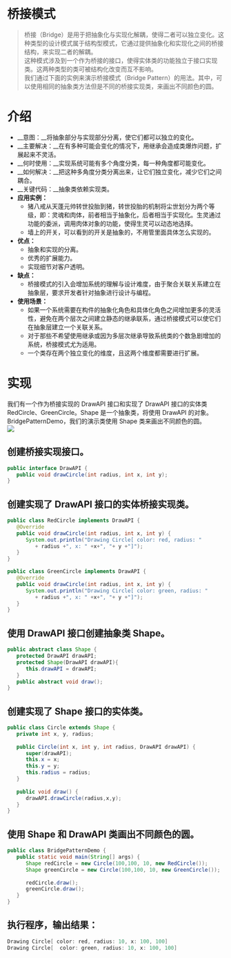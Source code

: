 # 桥接模式
> 桥接（Bridge）是用于把抽象化与实现化解耦，使得二者可以独立变化。这种类型的设计模式属于结构型模式，它通过提供抽象化和实现化之间的桥接结构，来实现二者的解耦。  
> 这种模式涉及到一个作为桥接的接口，使得实体类的功能独立于接口实现类。这两种类型的类可被结构化改变而互不影响。  
> 我们通过下面的实例来演示桥接模式（Bridge Pattern）的用法。其中，可以使用相同的抽象类方法但是不同的桥接实现类，来画出不同颜色的圆。  

# 介绍

- __意图：__将抽象部分与实现部分分离，使它们都可以独立的变化。
- __主要解决：__在有多种可能会变化的情况下，用继承会造成类爆炸问题，扩展起来不灵活。
- __何时使用：__实现系统可能有多个角度分类，每一种角度都可能变化。
- __如何解决：__把这种多角度分类分离出来，让它们独立变化，减少它们之间耦合。
- __关键代码：__抽象类依赖实现类。
- __应用实例：__
	- 猪八戒从天蓬元帅转世投胎到猪，转世投胎的机制将尘世划分为两个等级，即：灵魂和肉体，前者相当于抽象化，后者相当于实现化。生灵通过功能的委派，调用肉体对象的功能，使得生灵可以动态地选择。
	- 墙上的开关，可以看到的开关是抽象的，不用管里面具体怎么实现的。
- __优点：__
	- 抽象和实现的分离。
	- 优秀的扩展能力。
	- 实现细节对客户透明。
- __缺点：__
	- 桥接模式的引入会增加系统的理解与设计难度，由于聚合关联关系建立在抽象层，要求开发者针对抽象进行设计与编程。
- __使用场景：__
	- 如果一个系统需要在构件的抽象化角色和具体化角色之间增加更多的灵活性，避免在两个层次之间建立静态的继承联系，通过桥接模式可以使它们在抽象层建立一个关联关系。
	- 对于那些不希望使用继承或因为多层次继承导致系统类的个数急剧增加的系统，桥接模式尤为适用。
	- 一个类存在两个独立变化的维度，且这两个维度都需要进行扩展。

# 实现

我们有一个作为桥接实现的 DrawAPI 接口和实现了 DrawAPI 接口的实体类 RedCircle、GreenCircle。Shape 是一个抽象类，将使用 DrawAPI 的对象。BridgePatternDemo，我们的演示类使用 Shape 类来画出不同颜色的圆。  
![](https://www.runoob.com/wp-content/uploads/2014/08/bridge_pattern_uml_diagram.jpg)  

## 创建桥接实现接口。
```java
public interface DrawAPI {
   public void drawCircle(int radius, int x, int y);
}
```
## 创建实现了 DrawAPI 接口的实体桥接实现类。
```java
public class RedCircle implements DrawAPI {
   @Override
   public void drawCircle(int radius, int x, int y) {
      System.out.println("Drawing Circle[ color: red, radius: "
         + radius +", x: " +x+", "+ y +"]");
   }
}

public class GreenCircle implements DrawAPI {
   @Override
   public void drawCircle(int radius, int x, int y) {
      System.out.println("Drawing Circle[ color: green, radius: "
         + radius +", x: " +x+", "+ y +"]");
   }
}
```
## 使用 DrawAPI 接口创建抽象类 Shape。
```java
public abstract class Shape {
   protected DrawAPI drawAPI;
   protected Shape(DrawAPI drawAPI){
      this.drawAPI = drawAPI;
   }
   public abstract void draw();  
}
```
## 创建实现了 Shape 接口的实体类。
```java
public class Circle extends Shape {
   private int x, y, radius;
 
   public Circle(int x, int y, int radius, DrawAPI drawAPI) {
      super(drawAPI);
      this.x = x;  
      this.y = y;  
      this.radius = radius;
   }
 
   public void draw() {
      drawAPI.drawCircle(radius,x,y);
   }
}
```
## 使用 Shape 和 DrawAPI 类画出不同颜色的圆。
```java
public class BridgePatternDemo {
   public static void main(String[] args) {
      Shape redCircle = new Circle(100,100, 10, new RedCircle());
      Shape greenCircle = new Circle(100,100, 10, new GreenCircle());
 
      redCircle.draw();
      greenCircle.draw();
   }
}
```
## 执行程序，输出结果：
```java
Drawing Circle[ color: red, radius: 10, x: 100, 100]
Drawing Circle[  color: green, radius: 10, x: 100, 100]
```